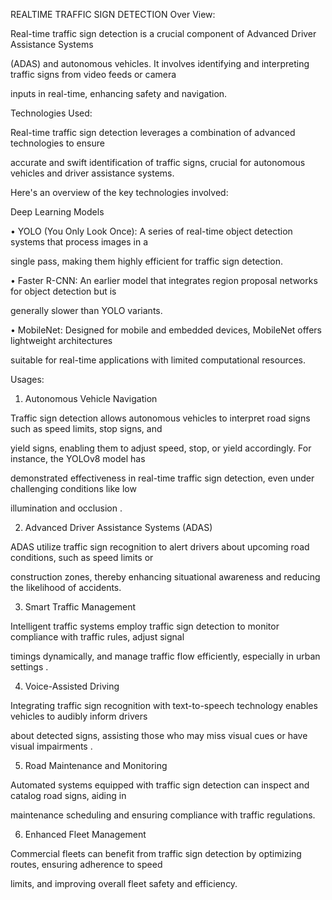 REALTIME TRAFFIC SIGN DETECTION 
Over View: 

 Real-time traffic sign detection is a crucial component of Advanced Driver Assistance Systems 

(ADAS) and autonomous vehicles. It involves identifying and interpreting traffic signs from video feeds or camera 

inputs in real-time, enhancing safety and navigation.

Technologies Used:

 Real-time traffic sign detection leverages a combination of advanced technologies to ensure 

accurate and swift identification of traffic signs, crucial for autonomous vehicles and driver assistance systems. 

Here's an overview of the key technologies involved:

Deep Learning Models

• YOLO (You Only Look Once): A series of real-time object detection systems that process images in a 

single pass, making them highly efficient for traffic sign detection.

• Faster R-CNN: An earlier model that integrates region proposal networks for object detection but is 

generally slower than YOLO variants. 

• MobileNet: Designed for mobile and embedded devices, MobileNet offers lightweight architectures 

suitable for real-time applications with limited computational resources.

Usages:

1. Autonomous Vehicle Navigation

Traffic sign detection allows autonomous vehicles to interpret road signs such as speed limits, stop signs, and 

yield signs, enabling them to adjust speed, stop, or yield accordingly. For instance, the YOLOv8 model has 

demonstrated effectiveness in real-time traffic sign detection, even under challenging conditions like low 

illumination and occlusion .

2. Advanced Driver Assistance Systems (ADAS)

ADAS utilize traffic sign recognition to alert drivers about upcoming road conditions, such as speed limits or 

construction zones, thereby enhancing situational awareness and reducing the likelihood of accidents.

3. Smart Traffic Management

Intelligent traffic systems employ traffic sign detection to monitor compliance with traffic rules, adjust signal 

timings dynamically, and manage traffic flow efficiently, especially in urban settings .

4. Voice-Assisted Driving

Integrating traffic sign recognition with text-to-speech technology enables vehicles to audibly inform drivers 

about detected signs, assisting those who may miss visual cues or have visual impairments .

5. Road Maintenance and Monitoring

Automated systems equipped with traffic sign detection can inspect and catalog road signs, aiding in 

maintenance scheduling and ensuring compliance with traffic regulations.

6. Enhanced Fleet Management

Commercial fleets can benefit from traffic sign detection by optimizing routes, ensuring adherence to speed 

limits, and improving overall fleet safety and efficiency.
